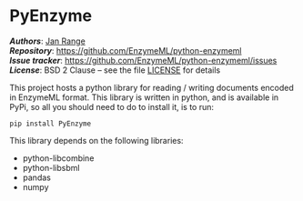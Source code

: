 # PyEnzyme
_**Authors**_:      [Jan Range](https://github.com/JR-1991)<br>
_**Repository**_:   https://github.com/EnzymeML/python-enzymeml<br>
_**Issue tracker**_: https://github.com/EnzymeML/python-enzymeml/issues<br>
_**License**_:      BSD 2 Clause &ndash; see the file [LICENSE](LICENSE) for details

This project hosts a python library for reading / writing  documents 
encoded in EnzymeML format. This library is written in python, and is 
available in PyPi, so all you should need to do to install it, is to run: 

    pip install PyEnzyme
    
This library depends on the following libraries: 

  * python-libcombine
  * python-libsbml
  * pandas
  * numpy
